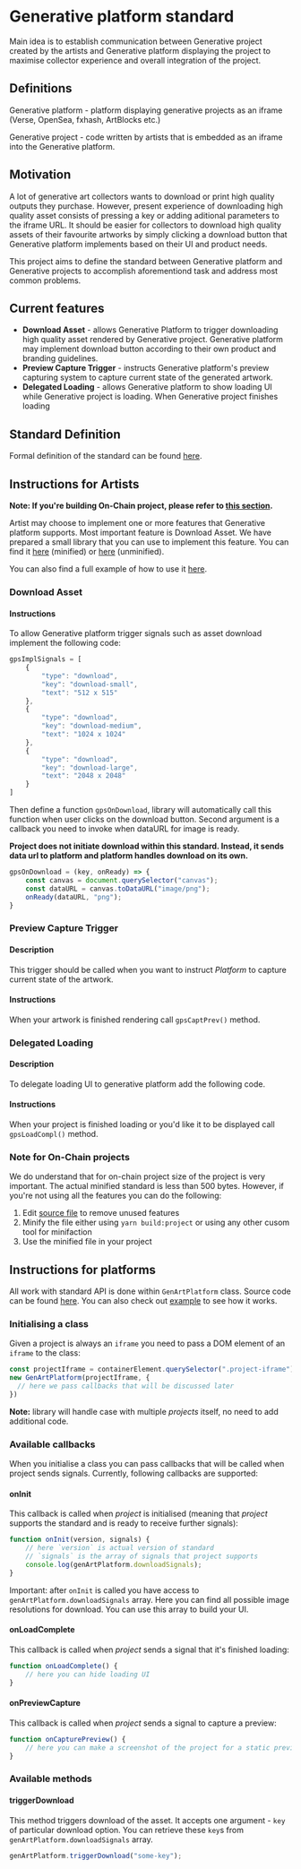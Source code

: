 # Generative platform standard

Main idea is to establish communication between Generative project created by the artists and Generative platform displaying the project
to maximise collector experience and overall integration of the project.

## Definitions

Generative platform - platform displaying generative projects as an iframe (Verse, OpenSea, fxhash, ArtBlocks etc.)

Generative project - code written by artists that is embedded as an iframe into the Generative platform.

## Motivation

A lot of generative art collectors wants to download or print high quality outputs they purchase. However, present experience of downloading high quality asset consists of pressing a key or adding aditional parameters to the iframe URL. It should be easier for collectors to download high quality assets of their favourite artworks by simply clicking a download button that Generative platform implements based on their UI and product needs.

This project aims to define the standard between Generative platform and Generative projects to accomplish aforementiond task and address most common problems.

## Current features

- **Download Asset** - allows Generative Platform to trigger downloading high quality asset rendered by Generative project. Generative platform may implement download button according to their own product and branding guidelines.
- **Preview Capture Trigger** - instructs Generative platform's preview capturing system to capture current state of the generated artwork.
- **Delegated Loading** - allows Generative platform to show loading UI while Generative project is loading. When Generative project finishes loading

## Standard Definition

Formal definition of the standard can be found [here](STANDARD.md).

## Instructions for Artists

**Note: If you're building On-Chain project, please refer to [this section](#note-for-on-chain-projects).**

Artist may choose to implement one or more features that Generative platform supports. Most important feature
is Download Asset. We have prepared a small library that you can use to implement this feature. You can find
it [here](build/genps-project.min.js) (minified) or [here](src/genps-project.js) (unminified).

You can also find a full example of how to use it [here](example/project).

### Download Asset
#### Instructions
To allow Generative platform trigger signals such as asset download implement the following code:

```js
gpsImplSignals = [
    {
        "type": "download",
        "key": "download-small",
        "text": "512 x 515"
    },
    {
        "type": "download",
        "key": "download-medium",
        "text": "1024 x 1024"
    },
    {
        "type": "download",
        "key": "download-large",
        "text": "2048 x 2048"
    }
]
```

Then define a function `gpsOnDownload`, library will automatically call this function when user clicks on the download
button. Second argument is a callback you need to invoke when dataURL for image is ready.

**Project does not initiate download within this standard. Instead, it sends data url to platform
and platform handles download on its own.**

```js
gpsOnDownload = (key, onReady) => {
    const canvas = document.querySelector("canvas");
    const dataURL = canvas.toDataURL("image/png");
    onReady(dataURL, "png");
}
```

### Preview Capture Trigger
#### Description
This trigger should be called when you want to instruct _Platform_ to capture current state of the artwork.

#### Instructions
When your artwork is finished rendering call `gpsCaptPrev()` method.

### Delegated Loading
#### Description
To delegate loading UI to generative platform add the following code.

#### Instructions
When your project is finished loading or you'd like it to be displayed call `gpsLoadCompl()` method.

### Note for On-Chain projects

We do understand that for on-chain project size of the project is very important.
The actual minified standard is less than 500 bytes. However, if you're not using all the features
you can do the following:
1. Edit [source file](/src/genps-project.js) to remove unused features
2. Minify the file either using `yarn build:project` or using any other cusom tool for minifaction
3. Use the minified file in your project

## Instructions for platforms

All work with standard API is done within `GenArtPlatform` class.
Source code can be found [here](/src/genps-platform.js).
You can also check out [example](/example/platform) to see how it works.

### Initialising a class
Given a project is always an `iframe` you need to pass a DOM element of an `iframe` to the class:
```js
const projectIframe = containerElement.querySelector(".project-iframe");
new GenArtPlatform(projectIframe, {
  // here we pass callbacks that will be discussed later  
})
```

**Note:** library will handle case with multiple _projects_ itself, no need to add additional code.

### Available callbacks
When you initialise a class you can pass callbacks that will be called when project sends signals.
Currently, following callbacks are supported:

#### onInit
This callback is called when _project_ is initialised (meaning that _project_ supports
the standard and is ready to receive further signals):
```js
function onInit(version, signals) {
    // here `version` is actual version of standard
    // `signals` is the array of signals that project supports
    console.log(genArtPlatform.downloadSignals);
}
```
Important: after `onInit` is called you have access to `genArtPlatform.downloadSignals` array.
Here you can find all possible image resolutions for download. You can use this array to build
your UI.

#### onLoadComplete
This callback is called when _project_ sends a signal that it's finished loading:
```js
function onLoadComplete() {
    // here you can hide loading UI
}
```

#### onPreviewCapture
This callback is called when _project_ sends a signal to capture a preview:
```js
function onCapturePreview() {
    // here you can make a screenshot of the project for a static preview
}
```


### Available methods
#### triggerDownload


This method triggers download of the asset. It accepts one argument - `key` of particular download
option. You can retrieve these `key`s from `genArtPlatform.downloadSignals` array.
```js
genArtPlatform.triggerDownload("some-key");
```